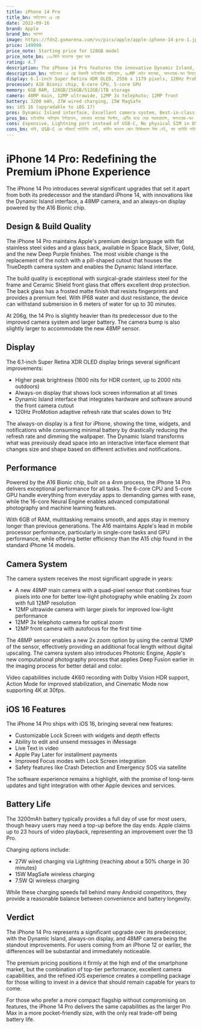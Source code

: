 ```yaml
---
title: iPhone 14 Pro
title_bn: আইফোন ১৪ প্রো
date: 2022-09-16
brand: Apple
brand_bn: অ্যাপল
image: https://fdn2.gsmarena.com/vv/pics/apple/apple-iphone-14-pro-1.jpg
price: 149990
price_note: Starting price for 128GB model
price_note_bn: ১২৮জিবি মডেলের শুরুর দাম
rating: 4.7
description: The iPhone 14 Pro features the innovative Dynamic Island, a 48MP main camera, always-on display, and A16 Bionic chip in a compact, premium design.
description_bn: আইফোন ১৪ প্রো উদ্ভাবনী ডাইনামিক আইল্যান্ড, ৪৮MP মেইন ক্যামেরা, অলওয়েজ-অন ডিসপ্লে এবং কম্প্যাক্ট, প্রিমিয়াম ডিজাইনে A16 বায়োনিক চিপ সহ আসে।
display: 6.1-inch Super Retina XDR OLED, 2556 x 1179 pixels, 120Hz ProMotion
processor: A16 Bionic chip, 6-core CPU, 5-core GPU
memory: 6GB RAM, 128GB/256GB/512GB/1TB storage
camera: 48MP main, 12MP ultrawide, 12MP 3x telephoto; 12MP front
battery: 3200 mAh, 27W wired charging, 15W MagSafe
os: iOS 16 (upgradable to iOS 17)
pros: Dynamic Island interface, Excellent camera system, Best-in-class performance, Always-on display, Compact yet premium build, Bright display
pros_bn: ডাইনামিক আইল্যান্ড ইন্টারফেস, চমৎকার ক্যামেরা সিস্টেম, শ্রেণীর মধ্যে সেরা পারফরম্যান্স, অলওয়েজ-অন ডিসপ্লে, কম্প্যাক্ট কিন্তু প্রিমিয়াম বিল্ড, উজ্জ্বল ডিসপ্লে
cons: Expensive, Lightning port instead of USB-C, No physical SIM in US models, Average battery life, Slow charging speeds
cons_bn: দামি, USB-C এর পরিবর্তে লাইটনিং পোর্ট, মার্কিন মডেলে কোন ফিজিক্যাল সিম নেই, গড় ব্যাটারি লাইফ, ধীর চার্জিং স্পিড
---
```


# iPhone 14 Pro: Redefining the Premium iPhone Experience

The iPhone 14 Pro introduces several significant upgrades that set it apart from both its predecessor and the standard iPhone 14, with innovations like the Dynamic Island interface, a 48MP camera, and an always-on display powered by the A16 Bionic chip.

## Design & Build Quality

The iPhone 14 Pro maintains Apple's premium design language with flat stainless steel sides and a glass back, available in Space Black, Silver, Gold, and the new Deep Purple finishes. The most visible change is the replacement of the notch with a pill-shaped cutout that houses the TrueDepth camera system and enables the Dynamic Island interface.

The build quality is exceptional with surgical-grade stainless steel for the frame and Ceramic Shield front glass that offers excellent drop protection. The back glass has a frosted matte finish that resists fingerprints and provides a premium feel. With IP68 water and dust resistance, the device can withstand submersion in 6 meters of water for up to 30 minutes.

At 206g, the 14 Pro is slightly heavier than its predecessor due to the improved camera system and larger battery. The camera bump is also slightly larger to accommodate the new 48MP sensor.

## Display

The 6.1-inch Super Retina XDR OLED display brings several significant improvements:

- Higher peak brightness (1600 nits for HDR content, up to 2000 nits outdoors)
- Always-on display that shows lock screen information at all times
- Dynamic Island interface that integrates hardware and software around the front camera cutout
- 120Hz ProMotion adaptive refresh rate that scales down to 1Hz

The always-on display is a first for iPhone, showing the time, widgets, and notifications while consuming minimal battery by drastically reducing the refresh rate and dimming the wallpaper. The Dynamic Island transforms what was previously dead space into an interactive interface element that changes size and shape based on different activities and notifications.

## Performance

Powered by the A16 Bionic chip, built on a 4nm process, the iPhone 14 Pro delivers exceptional performance for all tasks. The 6-core CPU and 5-core GPU handle everything from everyday apps to demanding games with ease, while the 16-core Neural Engine enables advanced computational photography and machine learning features.

With 6GB of RAM, multitasking remains smooth, and apps stay in memory longer than previous generations. The A16 maintains Apple's lead in mobile processor performance, particularly in single-core tasks and GPU performance, while offering better efficiency than the A15 chip found in the standard iPhone 14 models.

## Camera System

The camera system receives the most significant upgrade in years:

- A new 48MP main camera with a quad-pixel sensor that combines four pixels into one for better low-light photography while enabling 2x zoom with full 12MP resolution
- 12MP ultrawide camera with larger pixels for improved low-light performance
- 12MP 3x telephoto camera for optical zoom
- 12MP front camera with autofocus for the first time

The 48MP sensor enables a new 2x zoom option by using the central 12MP of the sensor, effectively providing an additional focal length without digital upscaling. The camera system also introduces Photonic Engine, Apple's new computational photography process that applies Deep Fusion earlier in the imaging process for better detail and color.

Video capabilities include 4K60 recording with Dolby Vision HDR support, Action Mode for improved stabilization, and Cinematic Mode now supporting 4K at 30fps.

## iOS 16 Features

The iPhone 14 Pro ships with iOS 16, bringing several new features:

- Customizable Lock Screen with widgets and depth effects
- Ability to edit and unsend messages in iMessage
- Live Text in video
- Apple Pay Later for installment payments
- Improved Focus modes with Lock Screen integration
- Safety features like Crash Detection and Emergency SOS via satellite

The software experience remains a highlight, with the promise of long-term updates and tight integration with other Apple devices and services.

## Battery Life

The 3200mAh battery typically provides a full day of use for most users, though heavy users may need a top-up before the day ends. Apple claims up to 23 hours of video playback, representing an improvement over the 13 Pro.

Charging options include:

- 27W wired charging via Lightning (reaching about a 50% charge in 30 minutes)
- 15W MagSafe wireless charging
- 7.5W Qi wireless charging

While these charging speeds fall behind many Android competitors, they provide a reasonable balance between convenience and battery longevity.

## Verdict

The iPhone 14 Pro represents a significant upgrade over its predecessor, with the Dynamic Island, always-on display, and 48MP camera being the standout improvements. For users coming from an iPhone 12 or earlier, the differences will be substantial and immediately noticeable.

The premium pricing positions it firmly at the high end of the smartphone market, but the combination of top-tier performance, excellent camera capabilities, and the refined iOS experience creates a compelling package for those willing to invest in a device that should remain capable for years to come.

For those who prefer a more compact flagship without compromising on features, the iPhone 14 Pro delivers the same capabilities as the larger Pro Max in a more pocket-friendly size, with the only real trade-off being battery life.